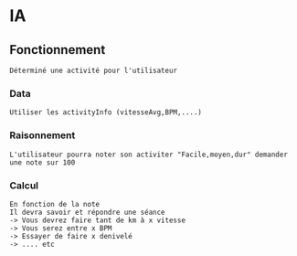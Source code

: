 # IA 

## Fonctionnement 

    Déterminé une activité pour l'utilisateur 

### Data

    Utiliser les activityInfo (vitesseAvg,BPM,....)

### Raisonnement

    L'utilisateur pourra noter son activiter "Facile,moyen,dur" demander une note sur 100 

###  Calcul 

    En fonction de la note 
    Il devra savoir et répondre une séance 
    -> Vous devrez faire tant de km à x vitesse 
    -> Vous serez entre x BPM
    -> Essayer de faire x denivelé 
    -> .... etc 

    